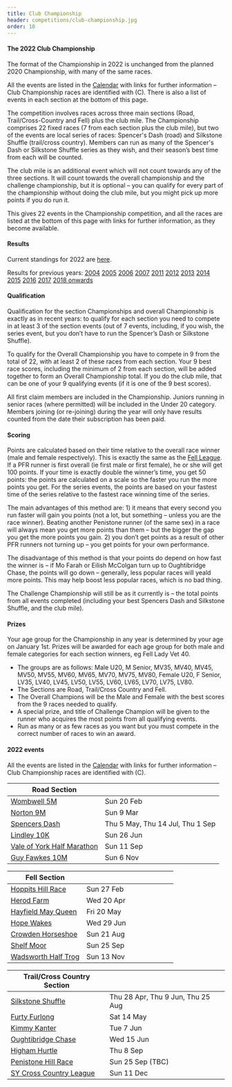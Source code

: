 ```yaml
---
title: Club Championship
header: competitions/club-championship.jpg
order: 10
---
```


#### The 2022 Club Championship

The format of the Championship in 2022 is unchanged from the planned 2020 Championship, with many of the same races.

All the events are listed in the [Calendar](https://pfrac.co.uk/calendar) with links for further information – Club Championship races are identified with (C). There is also a list of events in each section at the bottom of this page.

The competition involves races across three main sections (Road, Trail/Cross-Country and Fell) plus the club mile. The Championship comprises 22 fixed races (7 from each section plus the club mile), but two of the events are local series of races: Spencer's Dash (road) and Silkstone Shuffle (trail/cross country). Members can run as many of the Spencer's Dash or Silkstone Shuffle series as they wish, and their season’s best time from each will be counted.

The club mile is an additional event which will not count towards any of the three sections. It will count towards the overall championship and the challenge championship, but it is optional – you can qualify for every part of the championship without doing the club mile, but you might pick up more points if you do run it.

This gives 22 events in the Championship competition, and all the races are listed at the bottom of this page with links for further information, as they become available.

#### Results

Current standings for 2022 are [here](http://results.pfrac.co.uk/http://results.pfrac.co.uk/Championship2022/Challenge.html).

Results for previous years:
[2004](https://pfrac.co.uk/static/results/club-championship/championship-2004-results.xlsx)
[2005](https://pfrac.co.uk/static/results/club-championship/championship-2005-results.xlsx)
[2006](https://pfrac.co.uk/static/results/club-championship/championship-2006-results.xlsx)
[2007](https://pfrac.co.uk/static/results/club-championship/championship-2007-results.xlsx)
[2011](https://pfrac.co.uk/static/results/club-championship/championship-2011-results.pdf)
[2012](https://pfrac.co.uk/static/results/club-championship/championship-2012-results.pdf)
[2013](https://pfrac.co.uk/static/results/club-championship/championship-2013-results.pdf)
[2014](https://pfrac.co.uk/static/results/club-championship/championship-2014-results.pdf)
[2015](https://pfrac.co.uk/static/results/club-championship/championship-2015-results.pdf)
[2016](https://pfrac.co.uk/static/results/club-championship/championship-2016-results.pdf)
[2017](https://pfrac.co.uk/static/results/club-championship/championship-2017-results.pdf)
[2018 onwards](http://results.pfrac.co.uk)

#### Qualification

Qualification for the section Championships and overall Championship is exactly as in recent years: to qualify for each section you need to compete in at least 3 of the section events (out of 7 events, including, if you wish, the series event, but you don’t have to run the Spencer’s Dash or Silkstone Shuffle).

To qualify for the Overall Championship you have to compete in 9 from the total of 22, with at least 2 of these races from each section. Your 9 best race scores, including the minimum of 2 from each section, will be added together to form an Overall Championship total. If you do the club mile, that can be one of your 9 qualifying events (if it is one of the 9 best scores).

All first claim members are included in the Championship. Juniors running in senior races (where permitted) will be included in the Under 20 category. Members joining (or re-joining) during the year will only have results counted from the date their subscription has been paid.

#### Scoring

Points are calculated based on their time relative to the overall race winner (male and female respectively). This is exactly the same as the [Fell League](https://pfrac.co.uk/competitions/fell-league). If a PFR runner is first overall (ie first male or first female), he or she will get 100 points. If your time is exactly double the winner’s time, you get 50 points: the points are calculated on a scale so the faster you run the more points you get. For the series events, the points are based on your fastest time of the series relative to the fastest race winning time of the series.

The main advantages of this method are: 1) it means that every second you run faster will gain you points (not a lot, but something – unless you are the race winner). Beating another Penistone runner (of the same sex) in a race will always mean you get more points than them – but the bigger the gap you get the more points you gain. 2) you don’t get points as a result of other PFR runners not turning up – you get points for your own performance.

The disadvantage of this method is that your points do depend on how fast the winner is – if Mo Farah or Eilish McColgan turn up to Oughtibridge Chase, the points will go down – generally, less popular races will yeald more points. This may help boost less popular races, which is no bad thing.

The Challenge Championship will still be as it currently is – the total points from all events completed (including your best Spencers Dash and Silkstone Shuffle, and the club mile).

#### Prizes

Your age group for the Championship in any year is determined by your age on January 1st. Prizes will be awarded for each age group for both male and female categories for each section winners, eg Fell Lady Vet 40.

- The groups are as follows: Male U20, M Senior, MV35, MV40, MV45, MV50, MV55, MV60, MV65, MV70, MV75, MV80, Female U20, F Senior, LV35, LV40, LV45, LV50, LV55, LV60, LV65, LV70, LV75, LV80.
- The Sections are Road, Trail/Cross Country and Fell.
- The Overall Champions will be the Male and Female with the best scores from the 9 races needed to qualify.
- A special prize, and title of Challenge Champion will be given to the runner who acquires the most points from all qualifying events.
- Run as many or as few races as you want but you must compete in the correct number of races to win an award.

#### 2022 events

All the events are listed in the [Calendar](https://pfrac.co.uk/calendar) with links for further information – Club Championship races are identified with (C).

| Road Section                                                                                       |                                  |
| -------------------------------------------------------------------------------------------------- | -------------------------------- |
| [Wombwell 5M](https://timemyrace.co.uk/wombwell-5/)                                                | Sun 20 Feb                       |
| [Norton 9M](https://bookitzone.com/phil_tordoff_1/zljFFX)                                          | Sun 9 Mar                        |
| [Spencers Dash](https://www.barnsleyac.co.uk/club-events/spencers-dash/)                           | Thu 5 May, Thu 14 Jul, Thu 1 Sep |
| [Lindley 10K](https://www.runbritain.com/RaceDetail.aspx?eventid=79bf0fcf5971&raceid=78ba0aca5860) | Sun 26 Jun                       |
| [Vale of York Half Marathon](https://racebest.com/races/ttr57)                                     | Sun 11 Sep                       |
| [Guy Fawkes 10M](http://niddvalleyroadrunners.co.uk/guy-fawkes-10/)                                | Sun 6 Nov                        |

| Fell Section                                                                                     |                                                                                                                                                                  |
| ------------------------------------------------------------------------------------------------ | ---------------------------------------------------------------------------------------------------------------------------------------------------------------- |
| [Hoppits Hill Race](https://entries.events360.co.uk/events/hoppits-2022)                         | Sun 27 Feb&nbsp;&nbsp;&nbsp;&nbsp;&nbsp;&nbsp;&nbsp;&nbsp;&nbsp;&nbsp;&nbsp;&nbsp;&nbsp;&nbsp;&nbsp;&nbsp;&nbsp;&nbsp;&nbsp;&nbsp;&nbsp;&nbsp;&nbsp;&nbsp;&nbsp; |
| [Herod Farm](https://races.fellrunner.org.uk/races/c375f9d5-2a50-4fd7-a3fa-06f55afb7750)         | Wed 20 Apr                                                                                                                                                       |
| [Hayfield May Queen](https://races.fellrunner.org.uk/races/11d87884-ac86-4fdd-a422-e3a01695ae62) | Fri 20 May                                                                                                                                                       |
| [Hope Wakes](https://www.fellrunner.org.uk/races/0d29cb05-99b5-4414-946f-4595c945259c)           | Wed 29 Jun                                                                                                                                                       |
| [Crowden Horseshoe](https://races.fellrunner.org.uk/races)                                       | Sun 21 Aug                                                                                                                                                       |
| [Shelf Moor](https://races.fellrunner.org.uk/races/5c67265a-d4e2-4f1b-844e-3d7a2a6bc70b)         | Sun 25 Sep                                                                                                                                                       |
| [Wadsworth Half Trog](https://www.cvfr.co.uk/races/wadsworth-half-trog/)                         | Sun 13 Nov                                                                                                                                                       |

| Trail/Cross Country Section                                                                         |                                   |
| --------------------------------------------------------------------------------------------------- | --------------------------------- |
| [Silkstone Shuffle](http://www.barnsleyharriers.org.uk/index.php/silkstone-shuffle)                 | Thu 28 Apr, Thu 9 Jun, Thu 25 Aug |
| [Furty Furlong](https://www.kingstonerunners.co.uk/page4.html)                                      | Sat 14 May                        |
| [Kimmy Kanter](http://kimberworthstriders.co.uk/joomla3/index.php/2015-08-13-15-51-30/kimmy-kanter) | Tue 7 Jun                         |
| [Oughtibridge Chase](https://www.oughtibridgegala.org/the-tom-holmes-gala-chase)                    | Wed 15 Jun                        |
| [Higham Hurtle](http://www.barnsleyharriers.org.uk/index.php/higham-hurtle)                         | Thu 8 Sep                         |
| [Penistone Hill Race](http://pfrac.co.uk/club-races/penistone-hill-race/)                           | Sun 25 Sep (TBC)                  |
| [SY Cross Country League](http://www.sycaa.co.uk/sycaa/cross-country)                               | Sun 11 Dec                        |
